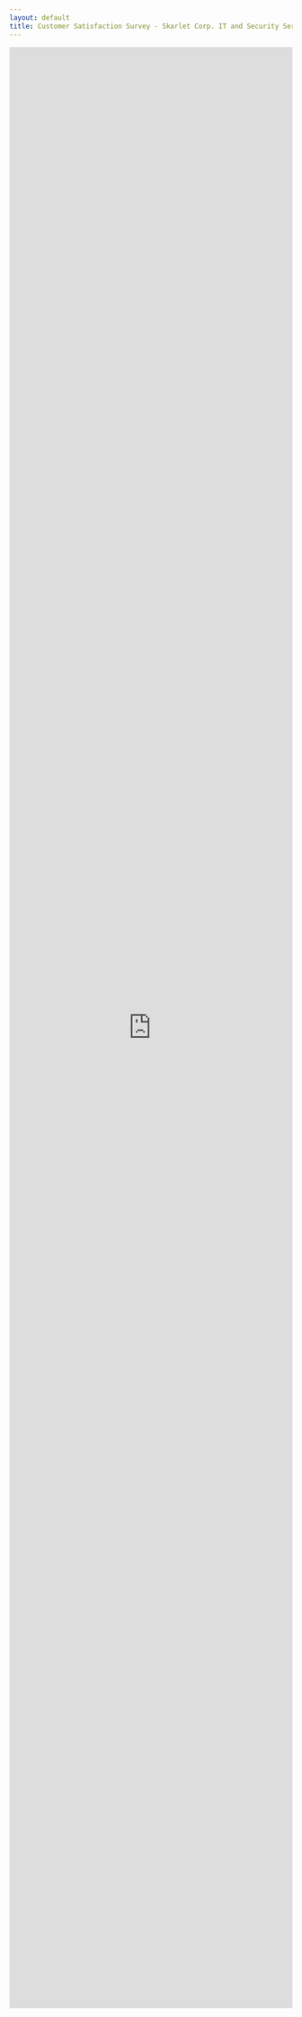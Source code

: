```yaml
---
layout: default
title: Customer Satisfaction Survey - Skarlet Corp. IT and Security Services
---
```


<div>
<center>
<iframe width="100%" height="3480px" src="https://forms.office.com/r/3qr1SXtyyE?embed=true" frameborder="0" marginwidth="0" marginheight="0" style="border: none; max-width:100%; max-height:100%" allowfullscreen webkitallowfullscreen mozallowfullscreen msallowfullscreen> </iframe>
</center>
</div>
